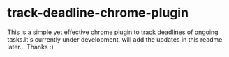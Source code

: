 # track-deadline-chrome-plugin
This is a simple yet effective chrome plugin to track deadlines of ongoing tasks.It's currently under development, will add the updates in this readme later... Thanks :)
